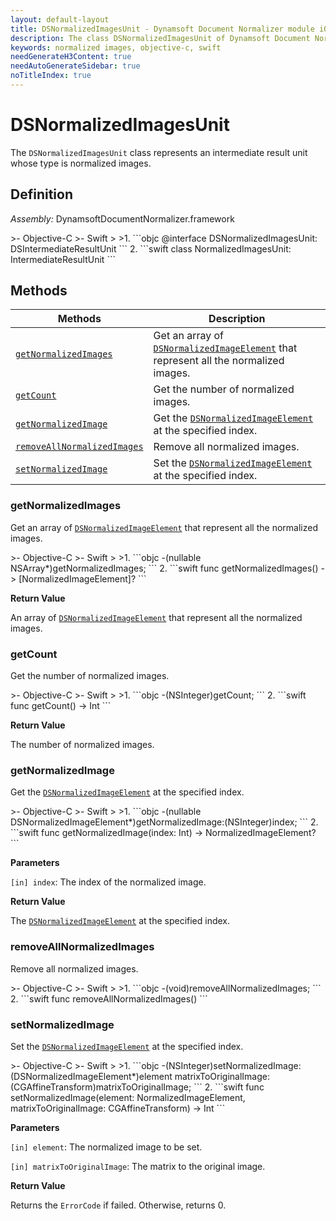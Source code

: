 ```yaml
---
layout: default-layout
title: DSNormalizedImagesUnit - Dynamsoft Document Normalizer module iOS Edition API Reference
description: The class DSNormalizedImagesUnit of Dynamsoft Document Normalizer module represents an intermediate result unit whose type is normalized images.
keywords: normalized images, objective-c, swift
needGenerateH3Content: true
needAutoGenerateSidebar: true
noTitleIndex: true
---
```


# DSNormalizedImagesUnit

The `DSNormalizedImagesUnit` class represents an intermediate result unit whose type is normalized images.

## Definition

*Assembly:* DynamsoftDocumentNormalizer.framework

<div class="sample-code-prefix"></div>
>- Objective-C
>- Swift
>
>1. 
```objc
@interface DSNormalizedImagesUnit: DSIntermediateResultUnit
```
2. 
```swift
class NormalizedImagesUnit: IntermediateResultUnit
```

## Methods

| Methods | Description |
| ------- | ----------- |
| [`getNormalizedImages`](#getnormalizedimages) | Get an array of [`DSNormalizedImageElement`](normalized-image-element.md) that represent all the normalized images. |
| [`getCount`](#getcount) | Get the number of normalized images. |
| [`getNormalizedImage`](#getnormalizedimage) | Get the [`DSNormalizedImageElement`](normalized-image-element.md) at the specified index. |
| [`removeAllNormalizedImages`](#removeallnormalizedimages) | Remove all normalized images. |
| [`setNormalizedImage`](#setnormalizedimage) | Set the [`DSNormalizedImageElement`](normalized-image-element.md) at the specified index. |

### getNormalizedImages

Get an array of [`DSNormalizedImageElement`](normalized-image-element.md) that represent all the normalized images.

<div class="sample-code-prefix"></div>
>- Objective-C
>- Swift
>
>1. 
```objc
-(nullable NSArray<DSNormalizedImageElement*>*)getNormalizedImages;
```
2. 
```swift
func getNormalizedImages() -> [NormalizedImageElement]?
```

**Return Value**

An array of [`DSNormalizedImageElement`](normalized-image-element.md) that represent all the normalized images.

### getCount

Get the number of normalized images.

<div class="sample-code-prefix"></div>
>- Objective-C
>- Swift
>
>1. 
```objc
-(NSInteger)getCount;
```
2. 
```swift
func getCount() -> Int
```

**Return Value**

The number of normalized images.

### getNormalizedImage

Get the [`DSNormalizedImageElement`](normalized-image-element.md) at the specified index.

<div class="sample-code-prefix"></div>
>- Objective-C
>- Swift
>
>1. 
```objc
-(nullable DSNormalizedImageElement*)getNormalizedImage:(NSInteger)index;
```
2. 
```swift
func getNormalizedImage(index: Int) -> NormalizedImageElement?
```

**Parameters**

`[in] index`: The index of the normalized image.

**Return Value**

The [`DSNormalizedImageElement`](normalized-image-element.md) at the specified index.

### removeAllNormalizedImages

Remove all normalized images.

<div class="sample-code-prefix"></div>
>- Objective-C
>- Swift
>
>1. 
```objc
-(void)removeAllNormalizedImages;
```
2. 
```swift
func removeAllNormalizedImages()
```

### setNormalizedImage

Set the [`DSNormalizedImageElement`](normalized-image-element.md) at the specified index.

<div class="sample-code-prefix"></div>
>- Objective-C
>- Swift
>
>1. 
```objc
-(NSInteger)setNormalizedImage:(DSNormalizedImageElement*)element
         matrixToOriginalImage:(CGAffineTransform)matrixToOriginalImage;
```
2. 
```swift
func setNormalizedImage(element: NormalizedImageElement, matrixToOriginalImage: CGAffineTransform) -> Int
```

**Parameters**

`[in] element`: The normalized image to be set.

`[in] matrixToOriginalImage`: The matrix to the original image.

**Return Value**

Returns the `ErrorCode` if failed. Otherwise, returns 0.

